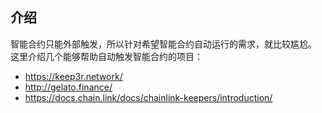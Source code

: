 ## 介绍
智能合约只能外部触发，所以针对希望智能合约自动运行的需求，就比较尴尬。
这里介绍几个能够帮助自动触发智能合约的项目：

- https://keep3r.network/
- http://gelato.finance/
- https://docs.chain.link/docs/chainlink-keepers/introduction/
